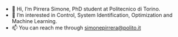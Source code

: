 - 👋 Hi, I’m Pirrera Simone, PhD student at Politecnico di Torino.
- 👀 I’m interested in Control, System Identification, Optimization and Machine Learning.
- 📫 You can reach me through simonepirrera@polito.it

<!---
SimonePirrera97/SimonePirrera97 is a ✨ special ✨ repository because its `README.md` (this file) appears on your GitHub profile.
You can click the Preview link to take a look at your changes.
--->
